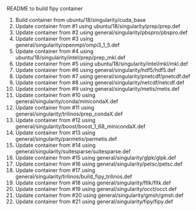 README to build fipy container
1) Build container from ubuntu/18/singularity/cuda_base
2) Update container from #1 using ubuntu/18/singularity/prep/prep.def
3) Update container from #2 using general/singularity/pbspro/pbspro.def
4) Update container from #3 using general/singularity/openmpi/ompi3_1_5.def
5) Update container from #4 using ubuntu/18/singularity/intel/prep/prep_mkl.def
6) Update container from #5 using ubuntu/18/singularity/intel/mkl/mkl.def
7) Update container from #6 using general/singularity/hdf5/hdf5.def
8) Update container from #7 using general/singularity/pnetcdf/pnetcdf.def
9) Update container from #8 using general/singularity/netcdf/netcdf.def
10) Update container from #9 using general/singularity/metis/metis.def
11) Update container from #10 using general/singularity/conda/minicondaX.def
12) Update container from #11 using general/singularity/trilinos/prep_condaX.def
13) Update container from #12 using general/singularity/boost/boost_1_68_minicondaX.def
14) Update container from #13 using general/singularity/parmetis/parmetis.def
15) Update container from #14 using general/singularity/suitesparse/suitesparse.def
16) Update container from #15 using general/singularity/glpk/glpk.def
17) Update container from #16 using general/singularity/petsc/petsc.def
18) Update container from #17 using general/singularity/trilinos/build_fipy_trilinos.def
19) Update container from #18 using general/singularity/fltk/fltk.def
20) Update container from #19 using general/singularity/occt/occt.def
21) Update container from #20 using general/singularity/gmsh/gmsh.def
22) Update container from #21 using general/singularity/fipy/fipy.def
